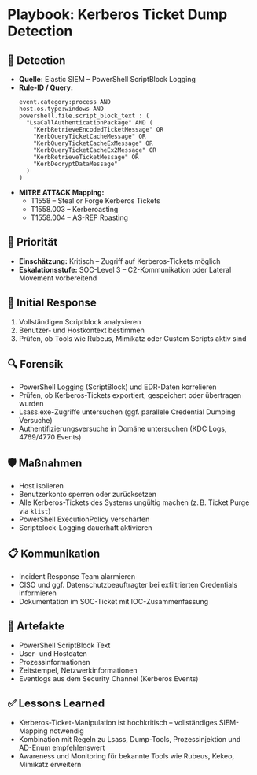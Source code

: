 # Playbook: Kerberos Ticket Dump Detection

## 🧠 Detection
- **Quelle:** Elastic SIEM – PowerShell ScriptBlock Logging
- **Rule-ID / Query:**
  ```elasticsearch
  event.category:process AND 
  host.os.type:windows AND 
  powershell.file.script_block_text : (
    "LsaCallAuthenticationPackage" AND (
      "KerbRetrieveEncodedTicketMessage" OR 
      "KerbQueryTicketCacheMessage" OR 
      "KerbQueryTicketCacheExMessage" OR 
      "KerbQueryTicketCacheEx2Message" OR 
      "KerbRetrieveTicketMessage" OR 
      "KerbDecryptDataMessage"
    )
  )
  ```
- **MITRE ATT&CK Mapping:**  
  - T1558 – Steal or Forge Kerberos Tickets  
  - T1558.003 – Kerberoasting  
  - T1558.004 – AS-REP Roasting

## 📌 Priorität
- **Einschätzung:** Kritisch – Zugriff auf Kerberos-Tickets möglich
- **Eskalationsstufe:** SOC-Level 3 – C2-Kommunikation oder Lateral Movement vorbereitend

## 🚨 Initial Response
1. Vollständigen Scriptblock analysieren
2. Benutzer- und Hostkontext bestimmen
3. Prüfen, ob Tools wie Rubeus, Mimikatz oder Custom Scripts aktiv sind

## 🔍 Forensik
- PowerShell Logging (ScriptBlock) und EDR-Daten korrelieren
- Prüfen, ob Kerberos-Tickets exportiert, gespeichert oder übertragen wurden
- Lsass.exe-Zugriffe untersuchen (ggf. parallele Credential Dumping Versuche)
- Authentifizierungsversuche in Domäne untersuchen (KDC Logs, 4769/4770 Events)

## 🛡️ Maßnahmen
- Host isolieren
- Benutzerkonto sperren oder zurücksetzen
- Alle Kerberos-Tickets des Systems ungültig machen (z. B. Ticket Purge via `klist`)
- PowerShell ExecutionPolicy verschärfen
- Scriptblock-Logging dauerhaft aktivieren

## 📋 Kommunikation
- Incident Response Team alarmieren
- CISO und ggf. Datenschutzbeauftragter bei exfiltrierten Credentials informieren
- Dokumentation im SOC-Ticket mit IOC-Zusammenfassung

## 📁 Artefakte
- PowerShell ScriptBlock Text
- User- und Hostdaten
- Prozessinformationen
- Zeitstempel, Netzwerkinformationen
- Eventlogs aus dem Security Channel (Kerberos Events)

## ✅ Lessons Learned
- Kerberos-Ticket-Manipulation ist hochkritisch – vollständiges SIEM-Mapping notwendig
- Kombination mit Regeln zu Lsass, Dump-Tools, Prozessinjektion und AD-Enum empfehlenswert
- Awareness und Monitoring für bekannte Tools wie Rubeus, Kekeo, Mimikatz erweitern